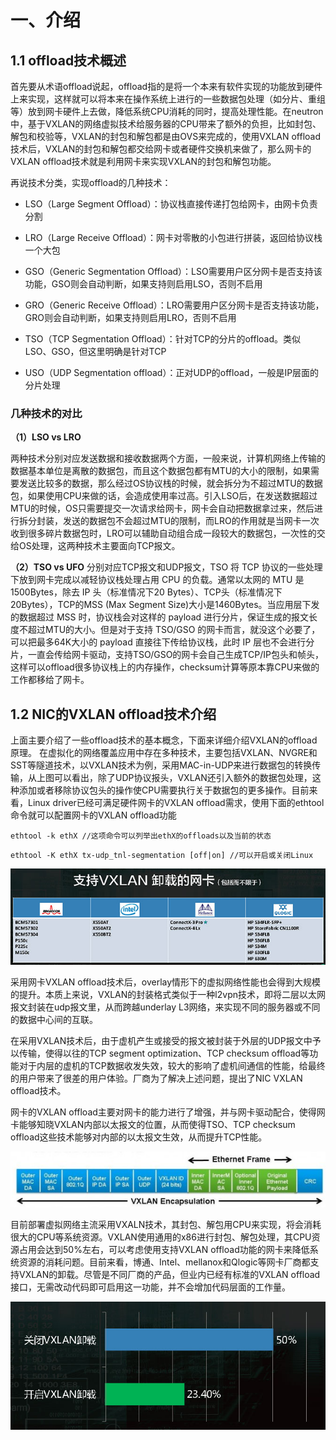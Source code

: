 # 一、介绍

## **1.1 offload技术概述**


   首先要从术语offload说起，offload指的是将一个本来有软件实现的功能放到硬件上来实现，这样就可以将本来在操作系统上进行的一些数据包处理（如分片、重组等）放到网卡硬件上去做，降低系统CPU消耗的同时，提高处理性能。在neutron中，基于VXLAN的网络虚拟技术给服务器的CPU带来了额外的负担，比如封包、解包和校验等，VXLAN的封包和解包都是由OVS来完成的，使用VXLAN offload技术后，VXLAN的封包和解包都交给网卡或者硬件交换机来做了，那么网卡的VXLAN offload技术就是利用网卡来实现VXLAN的封包和解包功能。

再说技术分类，实现offload的几种技术：

- LSO（Large Segment Offload）：协议栈直接传递打包给网卡，由网卡负责分割

- LRO（Large Receive Offload）：网卡对零散的小包进行拼装，返回给协议栈一个大包

- GSO（Generic Segmentation Offload）：LSO需要用户区分网卡是否支持该功能，GSO则会自动判断，如果支持则启用LSO，否则不启用

- GRO（Generic Receive Offload）：LRO需要用户区分网卡是否支持该功能，GRO则会自动判断，如果支持则启用LRO，否则不启用

- TSO（TCP Segmentation Offload）：针对TCP的分片的offload。类似LSO、GSO，但这里明确是针对TCP

- USO（UDP Segmentation offload）：正对UDP的offload，一般是IP层面的分片处理

###  **几种技术的对比**

**（1）LSO vs LRO**

  两种技术分别对应发送数据和接收数据两个方面，一般来说，计算机网络上传输的数据基本单位是离散的数据包，而且这个数据包都有MTU的大小的限制，如果需要发送比较多的数据，那么经过OS协议栈的时候，就会拆分为不超过MTU的数据包，如果使用CPU来做的话，会造成使用率过高。引入LSO后，在发送数据超过MTU的时候，OS只需要提交一次请求给网卡，网卡会自动把数据拿过来，然后进行拆分封装，发送的数据包不会超过MTU的限制，而LRO的作用就是当网卡一次收到很多碎片数据包时，LRO可以辅助自动组合成一段较大的数据包，一次性的交给OS处理，这两种技术主要面向TCP报文。

**（2）TSO vs UFO**
  分别对应TCP报文和UDP报文，TSO 将 TCP 协议的一些处理下放到网卡完成以减轻协议栈处理占用 CPU 的负载。通常以太网的 MTU 是1500Bytes，除去 IP 头（标准情况下20
Bytes）、TCP头（标准情况下20Bytes），TCP的MSS (Max Segment Size)大小是1460Bytes。当应用层下发的数据超过 MSS 时，协议栈会对这样的 payload 进行分片，保证生成的报文长度不超过MTU的大小。但是对于支持 TSO/GSO 的网卡而言，就没这个必要了，可以把最多64K大小的 payload 直接往下传给协议栈，此时 IP 层也不会进行分片，一直会传给网卡驱动，支持TSO/GSO的网卡会自己生成TCP/IP包头和帧头，这样可以offload很多协议栈上的内存操作，checksum计算等原本靠CPU来做的工作都移给了网卡。


##  **1.2 NIC的VXLAN offload技术介绍**

  上面主要介绍了一些offload技术的基本概念，下面来详细介绍VXLAN的offload原理。
  在虚拟化的网络覆盖应用中存在多种技术，主要包括VXLAN、NVGRE和SST等隧道技术，以VXLAN技术为例，采用MAC-in-UDP来进行数据包的转换传输，从上图可以看出，除了UDP协议报头，VXLAN还引入额外的数据包处理，这种添加或者移除协议包头的操作使CPU需要执行关于数据包的更多操作。目前来看，Linux driver已经可满足硬件网卡的VXLAN offload需求，使用下面的ethtool命令就可以配置网卡的VXLAN offload功能


```
ethtool -k ethX //这项命令可以列举出ethX的offloads以及当前的状态
```
```
ethtool -K ethX tx-udp_tnl-segmentation [off|on] //可以开启或关闭Linux
```
![1](resources/102.png)


  采用网卡VXLAN offload技术后，overlay情形下的虚拟网络性能也会得到大规模的提升。本质上来说，VXLAN的封装格式类似于一种l2vpn技术，即将二层以太网报文封装在udp报文里，从而跨越underlay L3网络，来实现不同的服务器或不同的数据中心间的互联。

  在采用VXLAN技术后，由于虚机产生或接受的报文被封装于外层的UDP报文中予以传输，使得以往的TCP segment optimization、TCP checksum offload等功能对于内层的虚机的TCP数据收发失效，较大的影响了虚机间通信的性能，给最终的用户带来了很差的用户体验。厂商为了解决上述问题，提出了NIC VXLAN offload技术。

  网卡的VXLAN offload主要对网卡的能力进行了增强，并与网卡驱动配合，使得网卡能够知晓VXLAN内部以太报文的位置，从而使得TSO、TCP checksum offload这些技术能够对内部的以太报文生效，从而提升TCP性能。

![2](resources/101.png)

  目前部署虚拟网络主流采用VXALN技术，其封包、解包用CPU来实现，将会消耗很大的CPU等系统资源。VXLAN使用通用的x86进行封包、解包处理，其CPU资源占用会达到50%左右，可以考虑使用支持VXLAN offload功能的网卡来降低系统资源的消耗问题。目前来看，博通、Intel、mellanox和Qlogic等网卡厂商都支持VXLAN的卸载。尽管是不同厂商的产品，但业内已经有标准的VXLAN offload接口，无需改动代码即可启用这一功能，并不会增加代码层面的工作量。

![3](resources/103.png)
